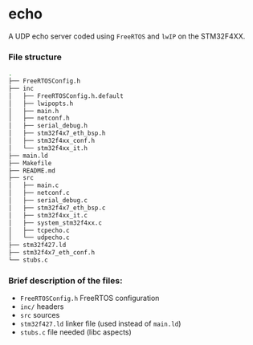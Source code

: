 echo
======

A UDP echo server coded using `FreeRTOS` and `lwIP` on the STM32F4XX.

### File structure

```bash
.
├── FreeRTOSConfig.h
├── inc
│   ├── FreeRTOSConfig.h.default
│   ├── lwipopts.h
│   ├── main.h
│   ├── netconf.h
│   ├── serial_debug.h
│   ├── stm32f4x7_eth_bsp.h
│   ├── stm32f4xx_conf.h
│   └── stm32f4xx_it.h
├── main.ld
├── Makefile
├── README.md
├── src
│   ├── main.c
│   ├── netconf.c
│   ├── serial_debug.c
│   ├── stm32f4x7_eth_bsp.c
│   ├── stm32f4xx_it.c
│   ├── system_stm32f4xx.c
│   ├── tcpecho.c
│   └── udpecho.c
├── stm32f427.ld
├── stm32f4x7_eth_conf.h
└── stubs.c

```

### Brief description of the files:
* `FreeRTOSConfig.h` FreeRTOS configuration
* `inc/` headers
* `src`  sources
* `stm32f427.ld` linker file (used instead of `main.ld`)
* `stubs.c` file needed (libc aspects)